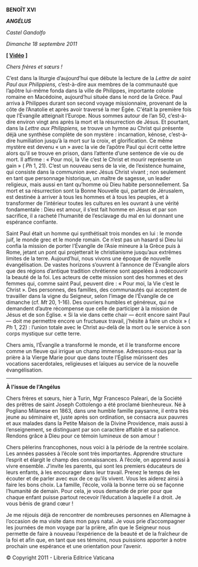 **BENOÎT XVI**

***ANGÉLUS***

*Castel Gandolfo*

*Dimanche 18 septembre 2011*

**\[ [Vidéo](https://www.youtube.com/watch?v=jNGG1ehmjnU&list=PLC9tK3J1RlaZGkT-qS3F021VSzUv-YuwO&index=78&ab_channel=TheVatican-Archive)** **\]**

*Chers frères et sœurs !*

C’est dans la liturgie d’aujourd’hui que débute la lecture de la *Lettre de saint Paul aux Philippiens,* c’est-à-dire aux membres de la communauté que l’apôtre lui-même fonda dans la ville de Philippes, importante colonie romaine en Macédoine, aujourd’hui située dans le nord de la Grèce. Paul arriva à Philippes durant son second voyage missionnaire, provenant de la côte de l’Anatolie et après avoir traversé la mer Égée. C'était la première fois que l’Évangile atteignait l’Europe. Nous sommes autour de l’an 50, c’est-à-dire environ vingt ans après la mort et la résurrection de Jésus. Et pourtant, dans la *Lettre aux Philippiens,* se trouve un hymne au Christ qui présente déjà une synthèse complète de son mystère : incarnation, kénose, c’est-à-dire humiliation jusqu’à la mort sur la croix, et glorification. Ce même mystère est devenu « un » avec la vie de l’apôtre Paul qui écrit cette lettre alors qu’il se trouve en prison, dans l’attente d’une sentence de vie ou de mort. Il affirme : « Pour moi, la Vie c’est le Christ et mourir représente un gain » ( *Ph* 1, 21). C’est un nouveau sens de la vie, de l’existence humaine, qui consiste dans la communion avec Jésus Christ vivant ; non seulement en tant que personnage historique, un maître de sagesse, un leader religieux, mais aussi en tant qu’homme où Dieu habite personnellement. Sa mort et sa résurrection sont la Bonne Nouvelle qui, partant de Jérusalem, est destinée à arriver à tous les hommes et à tous les peuples, et à transformer de l’intérieur toutes les cultures en les ouvrant à une vérité fondamentale : Dieu est amour, il s’est fait homme en Jésus et par son sacrifice, il a racheté l’humanité de l’esclavage du mal en lui donnant une espérance confiante.

Saint Paul était un homme qui synthétisait trois mondes en lui : le monde juif, le monde grec et le monde romain. Ce n’est pas un hasard si Dieu lui confia la mission de porter l’Évangile de l’Asie mineure à la Grèce puis à Rome, jetant un pont qui projetterait le christianisme jusqu’aux extrêmes limites de la terre. Aujourd’hui, nous vivons une époque de nouvelle évangélisation. De vastes horizons s’ouvrent à l’annonce de l’Évangile alors que des régions d’antique tradition chrétienne sont appelées à redécouvrir la beauté de la foi. Les acteurs de cette mission sont des hommes et des femmes qui, comme saint Paul, peuvent dire : « Pour moi, la Vie c’est le Christ ». Des personnes, des familles, des communautés qui acceptent de travailler dans la vigne du Seigneur, selon l’image de l’Évangile de ce dimanche (cf. *Mt* 20, 1-16). Des ouvriers humbles et généreux, qui ne demandent d’autre récompense que celle de participer à la mission de Jésus et de son Église. « Si la vie dans cette chair — écrit encore saint Paul — doit me permettre encore un fructueux travail, j’hésite à faire un choix » ( *Ph* 1, 22) : l’union totale avec le Christ au-delà de la mort ou le service à son corps mystique sur cette terre.

Chers amis, l’Évangile a transformé le monde, et il le transforme encore comme un fleuve qui irrigue un champ immense. Adressons-nous par la prière à la Vierge Marie pour que dans toute l’Église mûrissent des vocations sacerdotales, religieuses et laïques au service de la nouvelle évangélisation.

* * *

**À l'issue de l'Angélus**

Chers frères et sœurs, hier à Turin, Mgr Francesco Paleari, de la Société des prêtres de saint Joseph Cottolengo a été proclamé bienheureux. Né à Pogliano Milanese en 1863, dans une humble famille paysanne, il entra très jeune au séminaire et, juste après son ordination, se consacra aux pauvres et aux malades dans la Petite Maison de la Divine Providence, mais aussi à l’enseignement, se distinguant par son caractère affable et sa patience. Rendons grâce à Dieu pour ce témoin lumineux de son amour !

Chers pèlerins francophones, nous voici à la période de la rentrée scolaire. Les années passées à l’école sont très importantes. Apprendre structure l’esprit et élargit le champ des connaissances. À l’école, on apprend aussi à vivre ensemble. J’invite les parents, qui sont les premiers éducateurs de leurs enfants, à les encourager dans leur travail. Prenez le temps de les écouter et de parler avec eux de ce qu’ils vivent. Vous les aiderez ainsi à faire les bons choix. La famille, l’école, voilà la bonne terre où se façonne l’humanité de demain. Pour cela, je vous demande de prier pour que chaque enfant puisse partout recevoir l’éducation à laquelle il a droit. Je vous bénis de grand cœur !

Je me réjouis déjà de rencontrer de nombreuses personnes en Allemagne à l’occasion de ma visite dans mon pays natal. Je vous prie d’accompagner les journées de mon voyage par la prière, afin que le Seigneur nous permette de faire à nouveau l’expérience de la beauté et de la fraîcheur de la foi et afin que, en tant que ses témoins, nous puissions apporter à notre prochain une espérance et une orientation pour l’avenir.

© Copyright 2011 - Libreria Editrice Vaticana